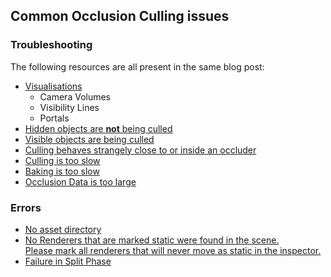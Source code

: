 ## Common Occlusion Culling issues

### Troubleshooting
The following resources are all present in the same blog post:  
- [Visualisations](https://blog.unity.com/technology/occlusion-culling-in-unity-4-3-troubleshooting)  
  - Camera Volumes  
  - Visibility Lines  
  - Portals  
- [Hidden objects are **not** being culled](https://blog.unity.com/technology/occlusion-culling-in-unity-4-3-troubleshooting)  
- [Visible objects are being culled](https://blog.unity.com/technology/occlusion-culling-in-unity-4-3-troubleshooting)  
- [Culling behaves strangely close to or inside an occluder](https://blog.unity.com/technology/occlusion-culling-in-unity-4-3-troubleshooting)  
- [Culling is too slow](https://blog.unity.com/technology/occlusion-culling-in-unity-4-3-troubleshooting)  
- [Baking is too slow](https://blog.unity.com/technology/occlusion-culling-in-unity-4-3-troubleshooting) 
- [Occlusion Data is too large](https://blog.unity.com/technology/occlusion-culling-in-unity-4-3-troubleshooting)  

### Errors
- [No asset directory](No%20Asset%20Directory.md)  
- [No Renderers that are marked static were found in the scene.  
Please mark all renderers that will never move as static in the inspector.](Occlusion%20Setup.md)
- [Failure in Split Phase](Failure%20in%20Split%20Phase.md)